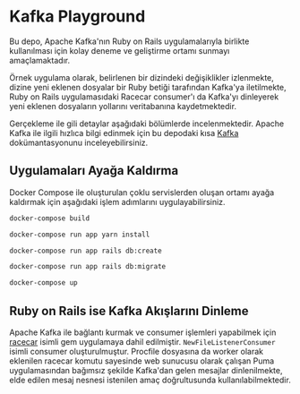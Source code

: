 # Kafka Playground

Bu depo, Apache Kafka'nın Ruby on Rails uygulamalarıyla birlikte kullanılması
için kolay deneme ve geliştirme ortamı sunmayı amaçlamaktadır.

Örnek uygulama olarak, belirlenen bir dizindeki değişiklikler izlenmekte,
dizine yeni eklenen dosyalar bir Ruby betiği tarafından Kafka'ya iletilmekte,
Ruby on Rails uygulamasıdaki Racecar consumer'ı da Kafka'yı dinleyerek
yeni eklenen dosyaların yollarını veritabanına kaydetmektedir.

Gerçekleme ile gili detaylar aşağıdaki bölümlerde incelenmektedir. Apache Kafka
ile ilgili hızlıca bilgi edinmek için bu depodaki kısa [Kafka](./kafka.md)
dokümantasyonunu inceleyebilirsiniz.

## Uygulamaları Ayağa Kaldırma

Docker Compose ile oluşturulan çoklu servislerden oluşan ortamı ayağa
kaldırmak için aşağıdaki işlem adımlarını uygulayabilirsiniz.

~~~sh
docker-compose build

docker-compose run app yarn install

docker-compose run app rails db:create

docker-compose run app rails db:migrate

docker-compose up
~~~

## Ruby on Rails ise Kafka Akışlarını Dinleme

Apache Kafka ile bağlantı kurmak ve consumer işlemleri yapabilmek için
[racecar](https://github.com/zendesk/racecar) isimli gem uygulamaya
dahil edilmiştir. `NewFileListenerConsumer` isimli consumer oluşturulmuştur.
Procfile dosyasına da worker olarak eklenilen racecar komutu sayesinde
web sunucusu olarak çalışan Puma uygulamasından bağımsız şekilde Kafka'dan
gelen mesajlar dinlenilmekte, elde edilen mesaj nesnesi istenilen
amaç doğrultusunda kullanılabilmektedir.
